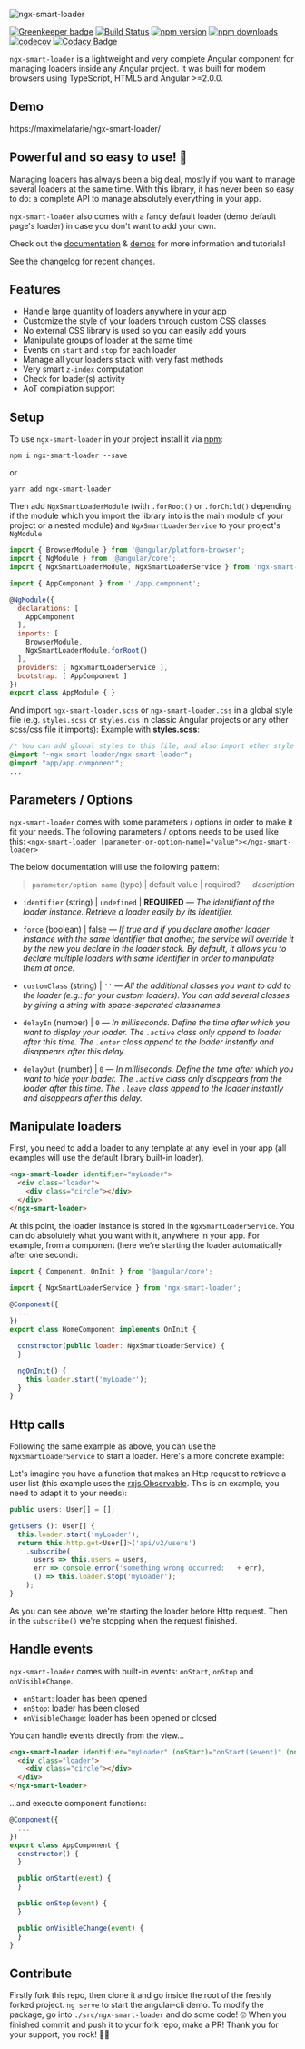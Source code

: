 ![ngx-smart-loader](src/assets/banner.jpg)

[![Greenkeeper badge](https://badges.greenkeeper.io/maximelafarie/ngx-smart-loader.svg)](https://greenkeeper.io/)
[![Build Status](https://travis-ci.org/maximelafarie/ngx-smart-loader.svg?branch=master)](https://travis-ci.org/maximelafarie/ngx-smart-loader) [![npm version](https://badge.fury.io/js/ngx-smart-loader.svg)](https://badge.fury.io/js/ngx-smart-loader) [![npm downloads](https://img.shields.io/npm/dm/ngx-smart-loader.svg)](https://npmjs.org/ngx-smart-loader) 
[![codecov](https://codecov.io/gh/maximelafarie/ngx-smart-loader/branch/master/graph/badge.svg)](https://codecov.io/gh/maximelafarie/ngx-smart-loader) 
[![Codacy Badge](https://api.codacy.com/project/badge/Grade/4106ddd7050148ad98c0843c9c6800f0)](https://www.codacy.com/app/maximelafarie/ngx-smart-loader?utm_source=github.com&amp;utm_medium=referral&amp;utm_content=maximelafarie/ngx-smart-loader&amp;utm_campaign=Badge_Grade)

`ngx-smart-loader` is a lightweight and very complete Angular component for managing loaders inside any Angular project. It was built for modern browsers using TypeScript, HTML5 and Angular >=2.0.0.

## Demo
https://maximelafarie/ngx-smart-loader/


## Powerful and so easy to use! 🤙
Managing loaders has always been a big deal, mostly if you want to manage several loaders at the same time. With this library, it has never been so easy to do: a complete API to manage absolutely everything in your app.

`ngx-smart-loader` also comes with a fancy default loader (demo default page's loader) in case you don't want to add your own.

Check out the [documentation](https://maximelafarie.com/ngx-smart-loader) & [demos](https://maximelafarie/ngx-smart-loader/) for more information and tutorials!

See the [changelog](https://maximelafarie.com/ngx-smart-loader/blob/master/src/ngx-smart-loader/CHANGELOG.md) for recent changes.

## Features
 - Handle large quantity of loaders anywhere in your app
 - Customize the style of your loaders through custom CSS classes
 - No external CSS library is used so you can easily add yours
 - Manipulate groups of loader at the same time
 - Events on `start` and `stop` for each loader
 - Manage all your loaders stack with very fast methods
 - Very smart `z-index` computation
 - Check for loader(s) activity
 - AoT compilation support

## Setup
To use `ngx-smart-loader` in your project install it via [npm](https://www.npmjs.com/package/ngx-smart-loader):
```
npm i ngx-smart-loader --save
```
or
```
yarn add ngx-smart-loader
```

Then add `NgxSmartLoaderModule` (with `.forRoot()` or `.forChild()` depending if the module which you import the library into is the main module of your project or a nested module) and `NgxSmartLoaderService` to your project's `NgModule`
```js
import { BrowserModule } from '@angular/platform-browser';
import { NgModule } from '@angular/core';
import { NgxSmartLoaderModule, NgxSmartLoaderService } from 'ngx-smart-loader';

import { AppComponent } from './app.component';

@NgModule({
  declarations: [
    AppComponent
  ],
  imports: [
    BrowserModule,
    NgxSmartLoaderModule.forRoot()
  ],
  providers: [ NgxSmartLoaderService ],
  bootstrap: [ AppComponent ]
})
export class AppModule { }
```

And import `ngx-smart-loader.scss` or `ngx-smart-loader.css` in a global style file (e.g. `styles.scss` or `styles.css` in classic Angular projects or any other scss/css file it imports):
Example with **styles.scss**:
```css
/* You can add global styles to this file, and also import other style files */
@import "~ngx-smart-loader/ngx-smart-loader";
@import "app/app.component";
...
```

## Parameters / Options
`ngx-smart-loader` comes with some parameters / options in order to make it fit your needs. The following parameters / options needs to be used like this: `<ngx-smart-loader [parameter-or-option-name]="value"></ngx-smart-loader>`

The below documentation will use the following pattern: 
> `parameter/option name` (type) | default value | required? ― _description_

- `identifier` (string) | `undefined` | **REQUIRED** ― _The identifiant of the loader instance. Retrieve a loader easily by its identifier._

- `force` (boolean) | false ― _If true and if you declare another loader instance with the same identifier that another, the service will override it by the new you declare in the loader stack. By default, it allows you to declare multiple loaders with same identifier in order to manipulate them at once._

- `customClass` (string) | `''` ― _All the additional classes you want to add to the loader (e.g.: for your custom loaders). You can add several classes by giving a string with space-separated classnames_

- `delayIn` (number) | `0` ― _In milliseconds. Define the time after which you want to display your loader. The `.active` class only append to loader after this time. The `.enter` class append to the loader instantly and disappears after this delay._

- `delayOut` (number) | `0` ― _In milliseconds. Define the time after which you want to hide your loader. The `.active` class only disappears from the loader after this time. The `.leave` class append to the loader instantly and disappears after this delay._

## Manipulate loaders
First, you need to add a loader to any template at any level in your app (all examples will use the default library built-in loader).
```html
<ngx-smart-loader identifier="myLoader">
  <div class="loader">
    <div class="circle"></div>
  </div>
</ngx-smart-loader>
```
At this point, the loader instance is stored in the `NgxSmartLoaderService`. You can do absolutely what you want with it, anywhere in your app. For example, from a component (here we're starting the loader automatically after one second):
```js
import { Component, OnInit } from '@angular/core';

import { NgxSmartLoaderService } from 'ngx-smart-loader';

@Component({
  ...
})
export class HomeComponent implements OnInit {

  constructor(public loader: NgxSmartLoaderService) {
  }

  ngOnInit() {
    this.loader.start('myLoader');
  }
}
```

## Http calls
Following the same example as above, you can use the `NgxSmartLoaderService` to start a loader. Here's a more concrete example:

Let's imagine you have a function that makes an Http request to retrieve a user list (this example uses the [rxjs Observable](https://github.com/ReactiveX/rxjs/blob/master/doc/observable.md). This is an example, you need to adapt it to your needs):
```js
public users: User[] = [];

getUsers (): User[] {
  this.loader.start('myLoader');
  return this.http.get<User[]>('api/v2/users')
    .subscribe(
      users => this.users = users,
      err => console.error('something wrong occurred: ' + err),
      () => this.loader.stop('myLoader');
    );
}
```
As you can see above, we're starting the loader before Http request. Then in the `subscribe()` we're stopping when the request finished.

## Handle events
`ngx-smart-loader` comes with built-in events: `onStart`, `onStop` and `onVisibleChange`.

 - `onStart`: loader has been opened
 - `onStop`: loader has been closed
 - `onVisibleChange`: loader has been opened or closed

You can handle events directly from the view...
```html
<ngx-smart-loader identifier="myLoader" (onStart)="onStart($event)" (onStop)="onStop($event)" (onVisibleChange)="onVisibleChange($event)">
  <div class="loader">
    <div class="circle"></div>
  </div>
</ngx-smart-loader>
```
...and execute component functions:
```js
@Component({
  ...
})
export class AppComponent {
  constructor() {
  }

  public onStart(event) {
  }

  public onStop(event) {
  }

  public onVisibleChange(event) {
  }
}
```

## Contribute
Firstly fork this repo, then clone it and go inside the root of the freshly forked project.
`ng serve` to start the angular-cli demo.
To modify the package, go into `./src/ngx-smart-loader` and do some code! 🤓
When you finished commit and push it to your fork repo, make a PR!
Thank you for your support, you rock! 🤘🎸

